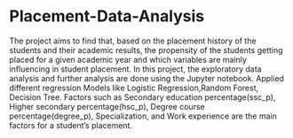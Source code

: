 # Placement-Data-Analysis
The project aims to find that, based on the placement history of the students and their academic results, the propensity of the students getting placed for a given academic year and which variables are mainly influencing in student placement. 
In this project, the exploratory data analysis and further analysis are done using the Jupyter notebook.
Applied different regression Models like Logistic Regression,Random Forest, Decision Tree.
Factors such as Secondary education percentage(ssc_p), Higher secondary percentage(hsc_p), Degree course percentage(degree_p), Specialization, and Work experience are the main factors for a student’s placement.


